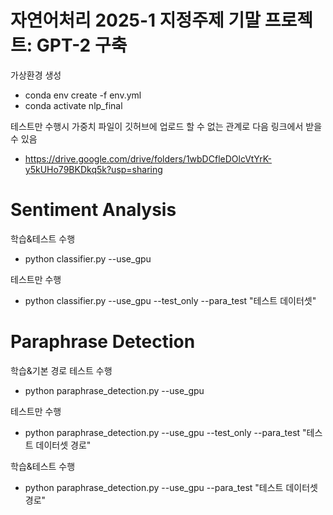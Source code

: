 # 자연어처리 2025-1 지정주제 기말 프로젝트: GPT-2 구축

가상환경 생성
* conda env create -f env.yml
* conda activate nlp_final

테스트만 수행시 가중치 파일이 깃허브에 업로드 할 수 없는 관계로 다음 링크에서 받을 수 있음
* https://drive.google.com/drive/folders/1wbDCfleDOlcVtYrK-y5kUHo79BKDkq5k?usp=sharing

# Sentiment Analysis
학습&테스트 수행
* python classifier.py --use_gpu

테스트만 수행
* python classifier.py --use_gpu --test_only --para_test "테스트 데이터셋"

# Paraphrase Detection
학습&기본 경로 테스트 수행
* python paraphrase_detection.py --use_gpu

테스트만 수행
* python paraphrase_detection.py --use_gpu --test_only --para_test "테스트 데이터셋 경로"

학습&테스트 수행
* python paraphrase_detection.py --use_gpu --para_test "테스트 데이터셋 경로"


